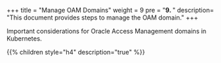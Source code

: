 +++
title = "Manage OAM Domains"
weight = 9 
pre = "<b>9. </b>"
description=  "This document provides steps to manage the OAM domain."
+++

Important considerations for Oracle Access Management domains in Kubernetes.

{{% children style="h4" description="true" %}}

